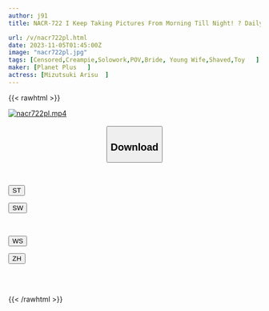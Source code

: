 ```yaml
---
author: j91
title: NACR-722 I Keep Taking Pictures From Morning Till Night! ? Daily Gonzo Of A Lustful Husband Alice Mizuki

url: /v/nacr722pl.html
date: 2023-11-05T01:45:00Z
image: "nacr722pl.jpg"
tags: [Censored,Creampie,Solowork,POV,Bride, Young Wife,Shaved,Toy	 ]
maker: [Planet Plus   ]
actress: [Mizutsuki Arisu  ]
---
```



{{< rawhtml >}}

<div class="video" data-videoid="d7vQZOrgMoFkdeP">
    <a href="javascript:;">
        <img src="https://my.j91.asia/v/nacr722pl.jpg" width="WIDTH" height="HEIGHT" alt="nacr722pl.mp4" loading="lazy">
    </a>
</div>

<script type="text/javascript" src="https://j91.asia/asset/on-demand-st.js"></script>

<br>
  <link rel="stylesheet" href="https://j91.asia/asset/bs5.css">
  
  <center>
  <button class="btn btn-primary" type="button" data-bs-toggle="collapse" data-bs-target=".multi-collapse" aria-expanded="false" aria-controls="multiCollapseExample1 multiCollapseExample2"><h2>Download</h2></button></center>
</p>
<div class="row">
  <div class="col">
    <div class="collapse multi-collapse" id="multiCollapseExample1">
      <div class="card card-body">
	      	      <br>
<div class="buttons">  
<p><a href="https://streamtape.to/v/d7vQZOrgMoFkdeP" target="_blank"><button class="btn-hover color-3"><i class="fa fa-download"></i> ST</button></a></p>
<p><a href="https://sfastwish.com/hs7tmby66hk3" target="_blank"><button class="btn-hover color-2"><i class="fa fa-download"></i> SW</button></a></p></div>
    </div>
  </div>
</div>
  <div class="col">
    <div class="collapse multi-collapse" id="multiCollapseExample2">
      <div class="card card-body">
	      <br>
<div class="buttons">
<p><a href="https://wolfstream.tv/k72cu4bybeq3" target="_blank"><button class="btn-hover color-9"><i class="fa fa-download"></i> WS</button></a></p>
<p><a href="https://lylxan.com/57qpx1dse2cc" target="_blank"><button class="btn-hover color-8"><i class="fa fa-download"></i> ZH</button></a></p></div>
<br><br>
      </div>
    </div>
  </div>
</div>

{{< /rawhtml >}}
